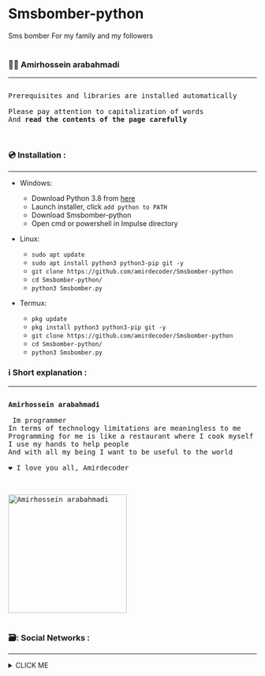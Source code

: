 # Smsbomber-python
Sms bomber For my family and my followers
<br>
<br>


### :person_curly_hair: Amirhossein arabahmadi
 ___
  
<pre>
<p>Prerequisites and libraries are installed automatically

Please pay attention to capitalization of words
And <b>read the contents of the page carefully</b>
</p>
</pre>
 
 ### :cd: Installation :
 ___
* Windows:
  * Download Python 3.8 from [here](https://www.python.org/downloads/release/python-38)
  * Launch installer, click `add python to PATH`
  * Download Smsbomber-python
  * Open cmd or powershell in Impulse directory

* Linux:
  * `sudo apt update`
  * `sudo apt install python3 python3-pip git -y`
  * `git clone https://github.com/amirdecoder/Smsbomber-python`
  * `cd Smsbomber-python/`
  * `python3 Smsbomber.py`

* Termux:
  * `pkg update`
  * `pkg install python3 python3-pip git -y`
  * `git clone https://github.com/amirdecoder/Smsbomber-python`
  * `cd Smsbomber-python/`
  * `python3 Smsbomber.py`

### :information_source: Short explanation :
___

<pre>
<p><strong>Amirhossein arabahmadi</strong>
 
 Im programmer
In terms of technology limitations are meaningless to me
Programming for me is like a restaurant where I cook myself and I enjoy the taste of food
I use my hands to help people
And with all my being I want to be useful to the world

❤️ I love you all, Amirdecoder
</p>
<a href="https://github.com/amirdecoder">
<img title="Amirhossein arabahamdi" align="center" width="240" src="https://s27.picofile.com/file/8457301368/IMG_20221214_031628_357.jpg" alt="Amirhossein arabahmadi" />
</a>
</pre>

 ### 🗃️: Social Networks :
 ___
 
 <details><summary>CLICK ME</summary>
<p>

#### Github :

```ruby
   https://Github.com/amirdecoder
```
 
 #### Instagram :

```ruby
   https://instagram.com/amirdecoder
```
 
 #### Discord :

```ruby
   amir0026a#6625
```

 #### Telegram :

```ruby
   https://t.me/amirdecoder
``` 
 
</p>
</details>
